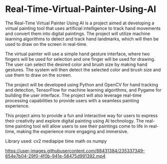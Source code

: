 # Real-Time-Virtual-Painter-Using-AI

The Real-Time Virtual Painter Using AI is a project aimed at developing a virtual painting tool that uses artificial intelligence to track hand movements and convert them into digital paintings. The project will utilize machine learning algorithms to detect and track hand landmarks, which will then be used to draw on the screen in real-time.

The virtual painter will use a simple hand gesture interface, where two fingers will be used for selection and one finger will be used for drawing. The user can select the desired color and brush size by making hand gestures. The system will then detect the selected color and brush size and use them to draw on the screen.

The project will be developed using Python and OpenCV for hand tracking and detection, TensorFlow for machine learning algorithms, and Pygame for building the user interface. The project will also leverage real-time processing capabilities to provide users with a seamless painting experience.

This project aims to provide a fun and interactive way for users to express their creativity and explore digital painting using AI technology. The real-time painting tool will allow users to see their paintings come to life in real-time, making the experience more engaging and immersive.

Library used: 
cv2
mediapipe
time
math
os
numpy


https://user-images.githubusercontent.com/88431384/235337349-654e7b04-29f0-4f0b-941e-58475d991392.mp4

